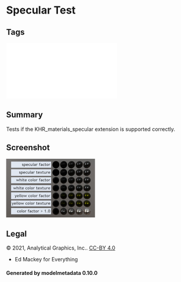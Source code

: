 # Specular Test

## Tags

![sharable](./README-sharable.md)

## Summary

Tests if the KHR_materials_specular extension is supported correctly.

## Screenshot

![screenshot](screenshot/screenshot.jpg)

## Legal

&copy; 2021, Analytical Graphics, Inc.. [CC-BY 4.0](https://creativecommons.org/licenses/by-nd/4.0/legalcode)

 - Ed Mackey for Everything

#### Generated by modelmetadata 0.10.0
